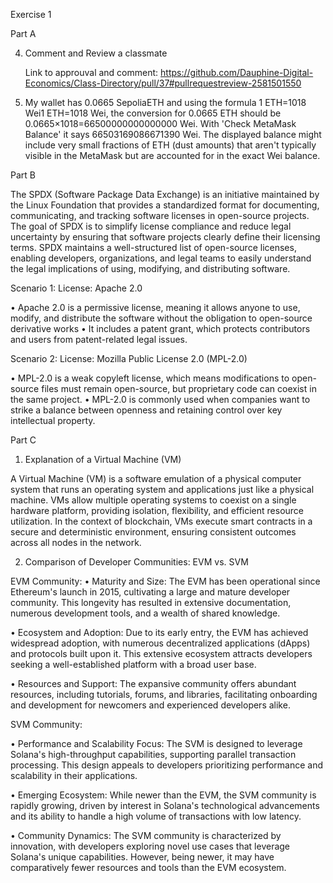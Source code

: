 Exercise 1 

Part A 

4. Comment and Review a classmate

   Link to approuval and comment: https://github.com/Dauphine-Digital-Economics/Class-Directory/pull/37#pullrequestreview-2581501550

5. My wallet has 0.0665 SepoliaETH and using the formula 1 ETH=1018 Wei1 ETH=1018 Wei, the conversion for 0.0665 ETH should be 0.0665×1018=66500000000000000 Wei.
   With 'Check MetaMask Balance' it says 66503169086671390 Wei. The displayed balance might include very small fractions of ETH (dust amounts) that aren't typically visible in the MetaMask but are accounted for in the exact Wei balance.
   
Part B

The SPDX (Software Package Data Exchange) is an initiative maintained by the Linux Foundation that provides a standardized format for documenting, communicating, and tracking software licenses in open-source projects. The goal of SPDX is to simplify license compliance and reduce legal uncertainty by ensuring that software projects clearly define their licensing terms. SPDX maintains a well-structured list of open-source licenses, enabling developers, organizations, and legal teams to easily understand the legal implications of using, modifying, and distributing software.

Scenario 1: License: Apache 2.0

•	Apache 2.0 is a permissive license, meaning it allows anyone to use, modify, and distribute the software without the obligation to open-source derivative works
•	It includes a patent grant, which protects contributors and users from patent-related legal issues.

Scenario 2: License: Mozilla Public License 2.0 (MPL-2.0)

•	MPL-2.0 is a weak copyleft license, which means modifications to open-source files must remain open-source, but proprietary code can coexist in the same project.
•	MPL-2.0 is commonly used when companies want to strike a balance between openness and retaining control over key intellectual property.

Part C 

1. Explanation of a Virtual Machine (VM) 

A Virtual Machine (VM) is a software emulation of a physical computer system that runs an operating system and applications just like a physical machine. VMs allow multiple operating systems to coexist on a single hardware platform, providing isolation, flexibility, and efficient resource utilization. In the context of blockchain, VMs execute smart contracts in a secure and deterministic environment, ensuring consistent outcomes across all nodes in the network.

2. Comparison of Developer Communities: EVM vs. SVM

EVM Community:
•	Maturity and Size: The EVM has been operational since Ethereum's launch in 2015, cultivating a large and mature developer community. This longevity has resulted in extensive documentation, numerous development tools, and a wealth of shared knowledge.

•	Ecosystem and Adoption: Due to its early entry, the EVM has achieved widespread adoption, with numerous decentralized applications (dApps) and protocols built upon it. This extensive ecosystem attracts developers seeking a well-established platform with a broad user base.

•	Resources and Support: The expansive community offers abundant resources, including tutorials, forums, and libraries, facilitating onboarding and development for newcomers and experienced developers alike.

SVM Community:

•	Performance and Scalability Focus: The SVM is designed to leverage Solana's high-throughput capabilities, supporting parallel transaction processing. This design appeals to developers prioritizing performance and scalability in their applications.

•	Emerging Ecosystem: While newer than the EVM, the SVM community is rapidly growing, driven by interest in Solana's technological advancements and its ability to handle a high volume of transactions with low latency.

•	Community Dynamics: The SVM community is characterized by innovation, with developers exploring novel use cases that leverage Solana's unique capabilities. However, being newer, it may have comparatively fewer resources and tools than the EVM ecosystem.







